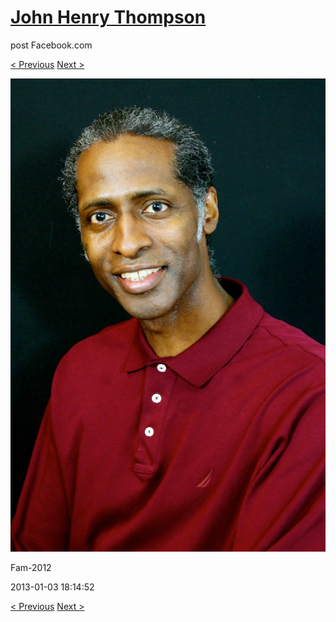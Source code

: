 # [John Henry Thompson](../README.md)
post Facebook.com

[< Previous](2013-01-03-4.md) [Next >](2013-01-03-6.md)

[![](../media/2013-01-03/Fam-2016.jpg)](../README.md)

Fam-2012

2013-01-03 18:14:52

[< Previous](2013-01-03-4.md) [Next >](2013-01-03-6.md)